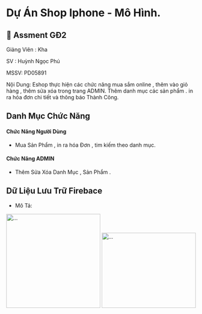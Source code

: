 # Dự Án Shop Iphone - Mô Hình.

## 🚀 Assment GĐ2

Giảng Viên : Kha 

SV : Huỳnh Ngọc Phú

MSSV: PD05891

Nội Dung: 
 Eshop thực hiện các chức năng mua sắm online , thêm vào giỏ hàng , thêm sửa xóa trong trang ADMIN. Thêm danh mục các sản phẩm . in ra hóa đơn chi tiết và thông báo Thành Công.
 
 ## Danh Mục Chức Năng

#### Chức Năng Người Dùng

- Mua Sản Phẩm , in ra hóa Đơn , tim kiếm theo danh mục.

#### Chức Năng ADMIN

- Thêm Sửa Xóa Danh Mục , Sản Phẩm .

## Dữ Liệu Lưu Trữ Firebace
- Mô Tả:

<img src="https://![333882213_578557670990532_3219628389027638169_n](https://user-images.githubusercontent.com/126417188/221432684-5d560473-15fd-4592-adb1-c3428ccc4b39.png)" alt="..." width="250" />
<img src="![333882213_578557670990532_3219628389027638169_n](https://user-images.githubusercontent.com/126417188/221432684-5d560473-15fd-4592-adb1-c3428ccc4b39.png)" alt="..." width="250" height="200" />


